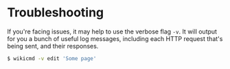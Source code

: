 # Troubleshooting

If you're facing issues, it may help to use the verbose flag `-v`. It will output for you a bunch of useful log messages, including each HTTP request that's being sent, and their responses.

```sh
$ wikicmd -v edit 'Some page'
```

